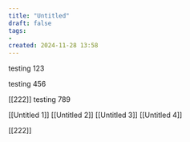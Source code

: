 ```yaml
---
title: "Untitled"
draft: false
tags:
- 
created: 2024-11-28 13:58
---
```

testing 123

testing 456

[[222]]
testing 789


[[Untitled 1]]
[[Untitled 2]]
[[Untitled 3]]
[[Untitled 4]]

[[222]]